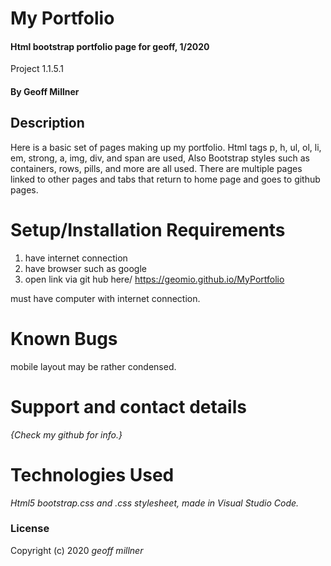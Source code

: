 # 
# My Portfolio

  

#### Html bootstrap portfolio page for geoff, 1/2020

Project 1.1.5.1

  

#### By Geoff Millner

  

## Description

  Here is a basic set of pages making up my portfolio. Html tags p, h, ul, ol, li, em, strong, a, img, div, and span are used, Also Bootstrap styles such as containers, rows, pills, and more are all used. There are multiple pages linked to other pages and tabs that return to home page and goes to github pages.
  
  

# Setup/Installation Requirements

1. have internet connection
2. have browser such as google
3. open link via git hub here/ https://geomio.github.io/MyPortfolio

must have computer with internet connection.

# Known Bugs


mobile layout may be rather condensed.


# Support and contact details

  

_{Check my github for info.}_

  

# Technologies Used

  

_Html5 bootstrap.css and .css stylesheet, made in Visual Studio Code._

  

### License

  
Copyright (c) 2020 *_geoff millner_*
